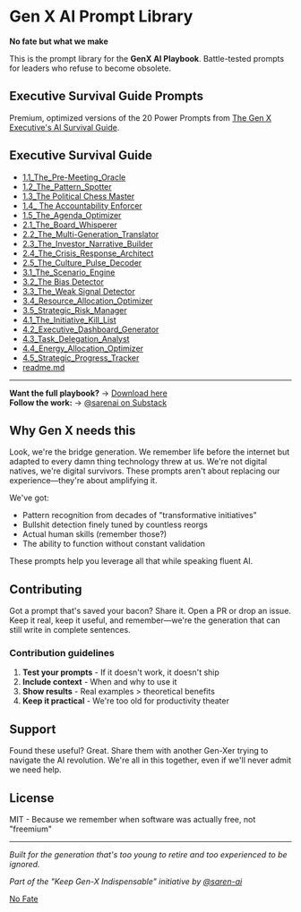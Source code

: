 # Gen X AI Prompt Library

**No fate but what we make**

This is the prompt library for the **GenX AI Playbook**. Battle-tested prompts for leaders who refuse to become obsolete.

## Executive Survival Guide Prompts

Premium, optimized versions of the 20 Power Prompts from [The Gen X Executive's AI Survival Guide](link-to-stan-store-when-live).

## Executive Survival Guide

- [1.1_The_Pre-Meeting_Oracle](https://github.com/saren-ai/genx-ai-prompts/blob/main/executive-survival-guide/1.1_The_Pre-Meeting_Oracle)
- [1.2_The_Pattern_Spotter](https://github.com/saren-ai/genx-ai-prompts/blob/main/executive-survival-guide/1.2_The_Pattern_Spotter)
- [1.3_The Political Chess Master](https://github.com/saren-ai/genx-ai-prompts/blob/main/executive-survival-guide/1.3_The_Political_Chess_Master)
- [1.4_ The Accountability Enforcer](https://github.com/saren-ai/genx-ai-prompts/blob/main/executive-survival-guide/1.4_The_Accountability_Enforcer)
- [1.5_The_Agenda_Optimizer](https://github.com/saren-ai/genx-ai-prompts/blob/main/executive-survival-guide/1.5_The_Agenda_Optimizer)
- [2.1_The_Board_Whisperer](https://github.com/saren-ai/genx-ai-prompts/blob/main/executive-survival-guide/2.1_The_Board_Whisperer)
- [2.2_The_Multi-Generation_Translator](https://github.com/saren-ai/genx-ai-prompts/blob/main/executive-survival-guide/2.2_The_Multi-Generation_Translator)
- [2.3_The_Investor_Narrative_Builder](https://github.com/saren-ai/genx-ai-prompts/blob/main/executive-survival-guide/2.3_The_Investor_Narrative_Builder)
- [2.4_The_Crisis_Response_Architect](https://github.com/saren-ai/genx-ai-prompts/blob/main/executive-survival-guide/2.4_The_Crisis_Response_Architect)
- [2.5_The_Culture_Pulse_Decoder](https://github.com/saren-ai/genx-ai-prompts/blob/main/executive-survival-guide/2.5_The_Culture_Pulse_Decoder)
- [3.1_The_Scenario_Engine](https://github.com/saren-ai/genx-ai-prompts/blob/main/executive-survival-guide/3.1_The_Scenario_Engine)
- [3.2_The Bias Detector](https://github.com/saren-ai/genx-ai-prompts/blob/main/executive-survival-guide/3.2_The_Bias_Detector)
- [3.3_The_Weak Signal Detector](https://github.com/saren-ai/genx-ai-prompts/blob/main/executive-survival-guide/3.3_The_Weak_Signal_Detector)
- [3.4_Resource_Allocation_Optimizer](https://github.com/saren-ai/genx-ai-prompts/blob/main/executive-survival-guide/3.4_Resource_Allocation_Optimizer)
- [3.5_Strategic_Risk_Manager](https://github.com/saren-ai/genx-ai-prompts/blob/main/executive-survival-guide/3.5_Strategic_Risk_Manager)
- [4.1_The_Initiative_Kill_List](https://github.com/saren-ai/genx-ai-prompts/blob/main/executive-survival-guide/4.1_The_Initiative_Kill_List)
- [4.2_Executive_Dashboard_Generator](https://github.com/saren-ai/genx-ai-prompts/blob/main/executive-survival-guide/4.2_Executive_Dashboard_Generator)
- [4.3_Task_Delegation_Analyst](https://github.com/saren-ai/genx-ai-prompts/blob/main/executive-survival-guide/4.3_Task_Delegation_Analyst)
- [4.4_Energy_Allocation_Optimizer](https://github.com/saren-ai/genx-ai-prompts/blob/main/executive-survival-guide/4.4_Energy_Allocation_Optimizer)
- [4.5_Strategic_Progress_Tracker](https://github.com/saren-ai/genx-ai-prompts/blob/main/executive-survival-guide/4.5_Strategic_Progress_Tracker)
- [readme.md](https://github.com/saren-ai/genx-ai-prompts/blob/main/executive-survival-guide/readme.md)


---

**Want the full playbook?** → [Download here](link-to-stan-store)  
**Follow the work:** → [@sarenai on Substack](https://sarenai.substack.com)


## Why Gen X needs this

Look, we're the bridge generation. We remember life before the internet but adapted to every damn thing technology threw at us. We're not digital natives, we're digital survivors. These prompts aren't about replacing our experience—they're about amplifying it.

We've got:
* Pattern recognition from decades of "transformative initiatives"
* Bullshit detection finely tuned by countless reorgs
* Actual human skills (remember those?)
* The ability to function without constant validation

These prompts help you leverage all that while speaking fluent AI.

## Contributing

Got a prompt that's saved your bacon? Share it. Open a PR or drop an issue. Keep it real, keep it useful, and remember—we're the generation that can still write in complete sentences.

### Contribution guidelines
1. **Test your prompts** - If it doesn't work, it doesn't ship
2. **Include context** - When and why to use it
3. **Show results** - Real examples > theoretical benefits
4. **Keep it practical** - We're too old for productivity theater

## Support

Found these useful? Great. Share them with another Gen-Xer trying to navigate the AI revolution. We're all in this together, even if we'll never admit we need help.

## License

MIT - Because we remember when software was actually free, not "freemium"

---

*Built for the generation that's too young to retire and too experienced to be ignored.*

*Part of the "Keep Gen-X Indispensable" initiative by [@saren-ai](https://github.com/saren-ai)*

[No Fate](https://terminator.fandom.com/wiki/No_Fate_(quote))
